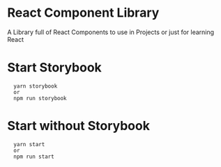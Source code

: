 # React Component Library
A Library full of React Components to use in Projects or just for learning React

# Start Storybook
```
  yarn storybook
  or
  npm run storybook
```

# Start without Storybook
```
  yarn start
  or
  npm run start
```
